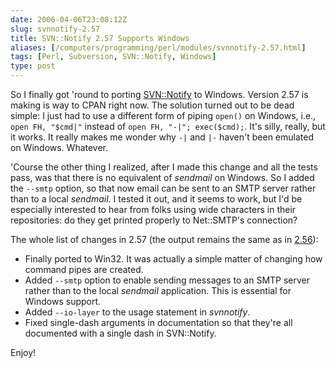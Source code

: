 ```yaml
--- 
date: 2006-04-06T23:08:12Z
slug: svnnotify-2.57
title: SVN::Notify 2.57 Supports Windows
aliases: [/computers/programming/perl/modules/svnnotify-2.57.html]
tags: [Perl, Subversion, SVN::Notify, Windows]
type: post
---
```


So I finally got 'round to porting [SVN::Notify] to Windows. Version 2.57 is
making is way to CPAN right now. The solution turned out to be dead simple: I
just had to use a different form of piping `open()` on Windows, i.e.,
`open FH, "$cmd|"` instead of `open FH, "-|"; exec($cmd);`. It's silly, really,
but it works. It really makes me wonder why `-|` and `|-` haven't been emulated
on Windows. Whatever.

'Course the other thing I realized, after I made this change and all the tests
pass, was that there is no equivalent of *sendmail* on Windows. So I added the
`--smtp` option, so that now email can be sent to an SMTP server rather than to
a local *sendmail*. I tested it out, and it seems to work, but I'd be especially
interested to hear from folks using wide characters in their repositories: do
they get printed properly to Net::SMTP's connection?

The whole list of changes in 2.57 (the output remains the same as in [2.56]):

-   Finally ported to Win32. It was actually a simple matter of changing how
    command pipes are created.
-   Added `--smtp` option to enable sending messages to an SMTP server rather
    than to the local *sendmail* application. This is essential for Windows
    support.
-   Added `--io-layer` to the usage statement in *svnnotify*.
-   Fixed single-dash arguments in documentation so that they're all documented
    with a single dash in SVN::Notify.

Enjoy!

  [SVN::Notify]: https://metacpan.org/dist/SVN-Notify/ "SVN::Notify on CPAN"
  [2.56]: /code/svnnotify/svnnotify-2.56_colordiff_example.html
    "Example output from SVN::Notify 2.56"
